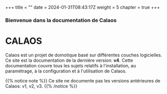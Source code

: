 +++
title = ""
date = 2024-01-31T08:43:17Z
weight = 5
chapter = true
+++

### Bienvenue dans la documentation de Calaos

# CALAOS

Calaos est un projet de domotique basé sur différentes couches logicielles. Ce site est la documentation de la dernière version: **v4**. Cette documentation couvre tous les sujets relatifs à l'installation, au paramétrage, à la configuration et à l'utilisation de Calaos.

{{% notice note %}}
Ce site ne documente pas les versions antérieures de Calaos: v1, v2, v3.
{{% /notice %}}
